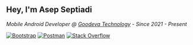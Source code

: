 ## Hey, I'm Asep Septiadi

_Mobile Android Developer @ <a href="https://goodeva.co.id/">Goodeva Technology</a> - Since 2021 - Present_

<a href="#"><img alt="Bootstrap" src="https://img.shields.io/badge/Bootstrap-7952B3.svg?logo=bootstrap&logoColor=white"></a> <a href="#"><img alt="Postman" src="https://img.shields.io/badge/Postman-FF6C37?logo=postman&logoColor=white"></a> <a href="#"><img alt="Stack Overflow" src="https://img.shields.io/badge/-Stack%20Overflow-989ca3?logo=stack-overflow&logoColor=white"></a>

